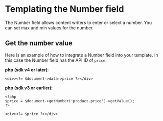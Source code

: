 # Templating the Number field

The Number field allows content writers to enter or select a number. You can set max and min values for the number.

## Get the number value

Here is an example of how to integrate a Number field into your template. In this case the Number field has the API ID of `price`.

**php (sdk v4 or later)**:

```
<div><?= $document->data->price ?></div>
```

**php (sdk v3 or earlier)**:

```
<?php
$price = $document->getNumber('product.price')->getValue();
?>

<div><?= $price ?></div>
```
